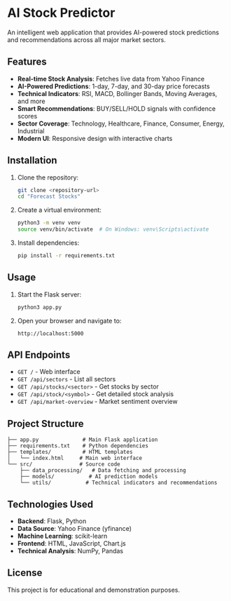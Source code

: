 # AI Stock Predictor

An intelligent web application that provides AI-powered stock predictions and recommendations across all major market sectors.

## Features

- **Real-time Stock Analysis**: Fetches live data from Yahoo Finance
- **AI-Powered Predictions**: 1-day, 7-day, and 30-day price forecasts
- **Technical Indicators**: RSI, MACD, Bollinger Bands, Moving Averages, and more
- **Smart Recommendations**: BUY/SELL/HOLD signals with confidence scores
- **Sector Coverage**: Technology, Healthcare, Finance, Consumer, Energy, Industrial
- **Modern UI**: Responsive design with interactive charts

## Installation

1. Clone the repository:
   ```bash
   git clone <repository-url>
   cd "Forecast Stocks"
   ```

2. Create a virtual environment:
   ```bash
   python3 -m venv venv
   source venv/bin/activate  # On Windows: venv\Scripts\activate
   ```

3. Install dependencies:
   ```bash
   pip install -r requirements.txt
   ```

## Usage

1. Start the Flask server:
   ```bash
   python3 app.py
   ```

2. Open your browser and navigate to:
   ```
   http://localhost:5000
   ```

## API Endpoints

- `GET /` - Web interface
- `GET /api/sectors` - List all sectors
- `GET /api/stocks/<sector>` - Get stocks by sector
- `GET /api/stock/<symbol>` - Get detailed stock analysis
- `GET /api/market-overview` - Market sentiment overview

## Project Structure

```
├── app.py              # Main Flask application
├── requirements.txt    # Python dependencies
├── templates/          # HTML templates
│   └── index.html     # Main web interface
└── src/               # Source code
    ├── data_processing/   # Data fetching and processing
    ├── models/           # AI prediction models
    └── utils/           # Technical indicators and recommendations
```

## Technologies Used

- **Backend**: Flask, Python
- **Data Source**: Yahoo Finance (yfinance)
- **Machine Learning**: scikit-learn
- **Frontend**: HTML, JavaScript, Chart.js
- **Technical Analysis**: NumPy, Pandas

## License

This project is for educational and demonstration purposes. 